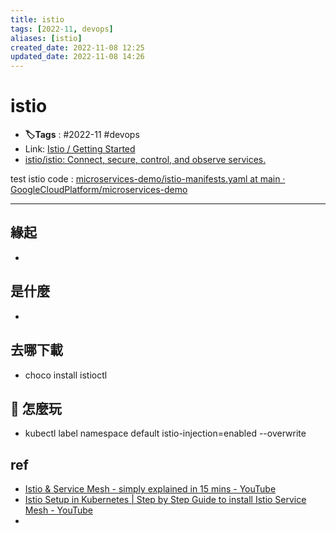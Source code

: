 ```yaml
---
title: istio
tags: [2022-11, devops]
aliases: [istio]
created_date: 2022-11-08 12:25
updated_date: 2022-11-08 14:26
---
```


# istio

- **🏷️Tags** :   #2022-11 #devops 
- Link: [Istio / Getting Started](https://istio.io/latest/docs/setup/getting-started/)
- [istio/istio: Connect, secure, control, and observe services.](https://github.com/istio/istio)

test istio code : [microservices-demo/istio-manifests.yaml at main · GoogleCloudPlatform/microservices-demo](https://github.com/GoogleCloudPlatform/microservices-demo/blob/main/release/istio-manifests.yaml)

---

## 緣起

- 

## 是什麼

- 

## 去哪下載

- choco install istioctl

## 📝 怎麼玩

- kubectl label namespace default istio-injection=enabled --overwrite

## ref

- [Istio & Service Mesh - simply explained in 15 mins - YouTube](https://www.youtube.com/watch?v=16fgzklcF7Y&t=50s)
- [Istio Setup in Kubernetes | Step by Step Guide to install Istio Service Mesh - YouTube](https://www.youtube.com/watch?v=voAyroDb6xk)
- 
